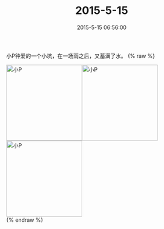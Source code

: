 ﻿---
title: "2015-5-15"
date: 2015-5-15 06:56:00
tags: 文字
categories: 爸爸
---
小P钟爱的一个小坑，在一场雨之后，又蓄满了水。
{% raw %}
<div style="width:500 px">
<div style="float:left; width:100 px"><img src="/images/4065dfcbjw1es4k44m65hj218g0xckai.jpg" width="200" alt="小P"></div>
<div style="float:left; width:100 px"><img src="/images/4065dfcbjw1es4k44m65hj218g0xckai.jpg" width="200" alt="小P"></div>
<div style="float:left; width:100 px"><img src="/images/4065dfcbjw1es4k44m65hj218g0xckai.jpg" width="200" alt="小P"></div>
<div style="clear:both"></div>
</div>
{% endraw %}